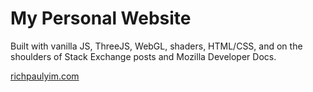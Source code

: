 # My Personal Website
Built with vanilla JS, ThreeJS, WebGL, shaders, HTML/CSS, and on the shoulders of Stack Exchange posts and Mozilla Developer Docs. 

[richpaulyim.com](richpaulyim.com)
